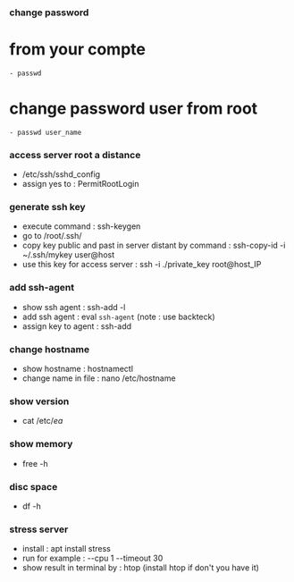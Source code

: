 ### change password
  # from your compte
    - passwd
  # change password user from root
    - passwd user_name


### access server root a distance
  - /etc/ssh/sshd_config
  - assign yes to : PermitRootLogin
### generate ssh key
  - execute command : ssh-keygen
  - go to /root/.ssh/
  - copy key public and past in server distant by command : ssh-copy-id -i ~/.ssh/mykey user@host
  - use this key for access server : ssh -i ./private_key root@host_IP

### add ssh-agent
  - show ssh agent :  ssh-add -l
  - add  ssh agent :  eval `ssh-agent`  (note : use backteck)
  - assign key to agent : ssh-add

  
  
  
### change hostname
 - show hostname : hostnamectl
 - change name in file : nano /etc/hostname
### show version 
 -  cat /etc/*ea*
### show memory
 - free -h
### disc space
 - df -h
###  stress server 
 - install : apt install stress
 - run for example : --cpu 1 --timeout 30
 - show result in terminal by : htop (install htop if don't you have it)
